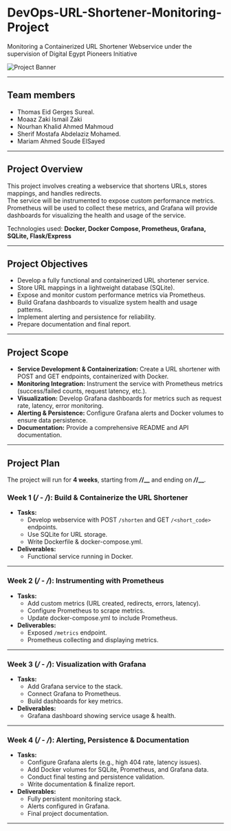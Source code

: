# DevOps-URL-Shortener-Monitoring-Project

Monitoring a Containerized URL Shortener Webservice under the supervision of Digital Egypt Pioneers Initiative

![Project Banner](https://drive.google.com/uc?export=view&id=1avVWO62IfilW49j8yMclbMgdOHLlrJ0K)

---

## Team members
- Thomas Eid Gerges Sureal.
- Moaaz Zaki Ismail Zaki
- Nourhan Khalid Ahmed Mahmoud
- Sherif Mostafa Abdelaziz Mohamed.
- Mariam Ahmed Soude ElSayed

---

## Project Overview
This project involves creating a webservice that shortens URLs, stores mappings, and handles redirects.  
The service will be instrumented to expose custom performance metrics. Prometheus will be used to collect these metrics, and Grafana will provide dashboards for visualizing the health and usage of the service.  

Technologies used: **Docker, Docker Compose, Prometheus, Grafana, SQLite, Flask/Express**  

---

## Project Objectives
- Develop a fully functional and containerized URL shortener service.  
- Store URL mappings in a lightweight database (SQLite).  
- Expose and monitor custom performance metrics via Prometheus.  
- Build Grafana dashboards to visualize system health and usage patterns.  
- Implement alerting and persistence for reliability.  
- Prepare documentation and final report.  

---

## Project Scope
- **Service Development & Containerization:** Create a URL shortener with POST and GET endpoints, containerized with Docker.  
- **Monitoring Integration:** Instrument the service with Prometheus metrics (success/failed counts, request latency, etc.).  
- **Visualization:** Develop Grafana dashboards for metrics such as request rate, latency, error monitoring.  
- **Alerting & Persistence:** Configure Grafana alerts and Docker volumes to ensure data persistence.  
- **Documentation:** Provide a comprehensive README and API documentation.  

---

## Project Plan

The project will run for **4 weeks**, starting from **_/_/__** and ending on **_/_/__**.  

### **Week 1 (_/_ - _/_): Build & Containerize the URL Shortener**
- **Tasks:**  
  - Develop webservice with POST `/shorten` and GET `/<short_code>` endpoints.  
  - Use SQLite for URL storage.  
  - Write Dockerfile & docker-compose.yml.  
- **Deliverables:**  
  - Functional service running in Docker.  

---

### **Week 2 (_/_ - _/_): Instrumenting with Prometheus**
- **Tasks:**  
  - Add custom metrics (URL created, redirects, errors, latency).  
  - Configure Prometheus to scrape metrics.  
  - Update docker-compose.yml to include Prometheus.  
- **Deliverables:**  
  - Exposed `/metrics` endpoint.  
  - Prometheus collecting and displaying metrics.  

---

### **Week 3 (_/_ - _/_): Visualization with Grafana**
- **Tasks:**  
  - Add Grafana service to the stack.  
  - Connect Grafana to Prometheus.  
  - Build dashboards for key metrics.  
- **Deliverables:**  
  - Grafana dashboard showing service usage & health.  

---

### **Week 4 (_/_ - _/_): Alerting, Persistence & Documentation**
- **Tasks:**  
  - Configure Grafana alerts (e.g., high 404 rate, latency issues).  
  - Add Docker volumes for SQLite, Prometheus, and Grafana data.  
  - Conduct final testing and persistence validation.  
  - Write documentation & finalize report.  
- **Deliverables:**  
  - Fully persistent monitoring stack.  
  - Alerts configured in Grafana.  
  - Final project documentation.  

---
